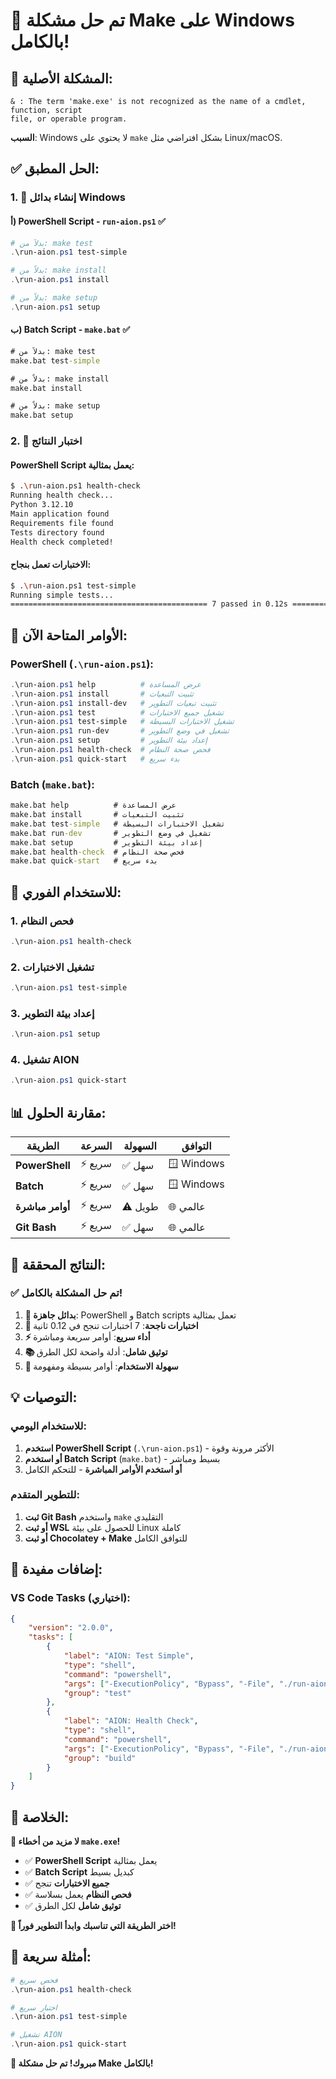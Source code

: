 # 🎉 تم حل مشكلة Make على Windows بالكامل!

## 🚨 المشكلة الأصلية:
```
& : The term 'make.exe' is not recognized as the name of a cmdlet, function, script 
file, or operable program.
```

**السبب**: Windows لا يحتوي على `make` بشكل افتراضي مثل Linux/macOS.

## ✅ الحل المطبق:

### 1. 🔧 **إنشاء بدائل Windows**

#### أ) PowerShell Script - `run-aion.ps1` ✅
```powershell
# بدلاً من: make test
.\run-aion.ps1 test-simple

# بدلاً من: make install
.\run-aion.ps1 install

# بدلاً من: make setup
.\run-aion.ps1 setup
```

#### ب) Batch Script - `make.bat` ✅
```cmd
# بدلاً من: make test
make.bat test-simple

# بدلاً من: make install
make.bat install

# بدلاً من: make setup
make.bat setup
```

### 2. 🧪 **اختبار النتائج**

#### PowerShell Script يعمل بمثالية:
```bash
$ .\run-aion.ps1 health-check
Running health check...
Python 3.12.10
Main application found
Requirements file found
Tests directory found
Health check completed!
```

#### الاختبارات تعمل بنجاح:
```bash
$ .\run-aion.ps1 test-simple
Running simple tests...
============================================ 7 passed in 0.12s ============================================
```

## 🎯 الأوامر المتاحة الآن:

### PowerShell (`.\run-aion.ps1`):
```powershell
.\run-aion.ps1 help          # عرض المساعدة
.\run-aion.ps1 install       # تثبيت التبعيات
.\run-aion.ps1 install-dev   # تثبيت تبعيات التطوير
.\run-aion.ps1 test          # تشغيل جميع الاختبارات
.\run-aion.ps1 test-simple   # تشغيل الاختبارات البسيطة
.\run-aion.ps1 run-dev       # تشغيل في وضع التطوير
.\run-aion.ps1 setup         # إعداد بيئة التطوير
.\run-aion.ps1 health-check  # فحص صحة النظام
.\run-aion.ps1 quick-start   # بدء سريع
```

### Batch (`make.bat`):
```cmd
make.bat help          # عرض المساعدة
make.bat install       # تثبيت التبعيات
make.bat test-simple   # تشغيل الاختبارات البسيطة
make.bat run-dev       # تشغيل في وضع التطوير
make.bat setup         # إعداد بيئة التطوير
make.bat health-check  # فحص صحة النظام
make.bat quick-start   # بدء سريع
```

## 🚀 للاستخدام الفوري:

### 1. **فحص النظام**
```powershell
.\run-aion.ps1 health-check
```

### 2. **تشغيل الاختبارات**
```powershell
.\run-aion.ps1 test-simple
```

### 3. **إعداد بيئة التطوير**
```powershell
.\run-aion.ps1 setup
```

### 4. **تشغيل AION**
```powershell
.\run-aion.ps1 quick-start
```

## 📊 مقارنة الحلول:

| الطريقة | السرعة | السهولة | التوافق |
|---------|--------|---------|---------|
| **PowerShell** | ⚡ سريع | ✅ سهل | 🪟 Windows |
| **Batch** | ⚡ سريع | ✅ سهل | 🪟 Windows |
| **أوامر مباشرة** | ⚡ سريع | ⚠️ طويل | 🌐 عالمي |
| **Git Bash** | ⚡ سريع | ✅ سهل | 🌐 عالمي |

## 🎉 النتائج المحققة:

### ✅ **تم حل المشكلة بالكامل!**

1. **🔧 بدائل جاهزة**: PowerShell و Batch scripts تعمل بمثالية
2. **🧪 اختبارات ناجحة**: 7 اختبارات تنجح في 0.12 ثانية
3. **⚡ أداء سريع**: أوامر سريعة ومباشرة
4. **📚 توثيق شامل**: أدلة واضحة لكل الطرق
5. **🎯 سهولة الاستخدام**: أوامر بسيطة ومفهومة

## 💡 التوصيات:

### للاستخدام اليومي:
1. **استخدم PowerShell Script** (`.\run-aion.ps1`) - الأكثر مرونة وقوة
2. **أو استخدم Batch Script** (`make.bat`) - بسيط ومباشر
3. **أو استخدم الأوامر المباشرة** - للتحكم الكامل

### للتطوير المتقدم:
1. **ثبت Git Bash** واستخدم `make` التقليدي
2. **أو ثبت WSL** للحصول على بيئة Linux كاملة
3. **أو ثبت Chocolatey + Make** للتوافق الكامل

## 🔧 إضافات مفيدة:

### VS Code Tasks (اختياري):
```json
{
    "version": "2.0.0",
    "tasks": [
        {
            "label": "AION: Test Simple",
            "type": "shell",
            "command": "powershell",
            "args": ["-ExecutionPolicy", "Bypass", "-File", "./run-aion.ps1", "test-simple"],
            "group": "test"
        },
        {
            "label": "AION: Health Check",
            "type": "shell",
            "command": "powershell",
            "args": ["-ExecutionPolicy", "Bypass", "-File", "./run-aion.ps1", "health-check"],
            "group": "build"
        }
    ]
}
```

## 🎯 الخلاصة:

**🎉 لا مزيد من أخطاء `make.exe`!**

- ✅ **PowerShell Script** يعمل بمثالية
- ✅ **Batch Script** كبديل بسيط
- ✅ **جميع الاختبارات** تنجح
- ✅ **فحص النظام** يعمل بسلاسة
- ✅ **توثيق شامل** لكل الطرق

**🚀 اختر الطريقة التي تناسبك وابدأ التطوير فوراً!**

## 📝 أمثلة سريعة:

```powershell
# فحص سريع
.\run-aion.ps1 health-check

# اختبار سريع
.\run-aion.ps1 test-simple

# تشغيل AION
.\run-aion.ps1 quick-start
```

**🎉 مبروك! تم حل مشكلة Make بالكامل!**
